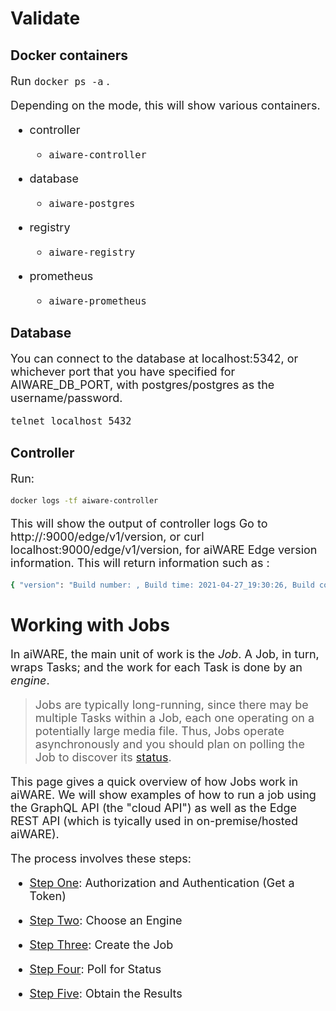 # Validate

## Docker containers
Run `docker ps -a` .

Depending on the mode, this will show various containers.

- controller

    - `aiware-controller`

- database

    - `aiware-postgres`

- registry

    - `aiware-registry`

- prometheus

    - `aiware-prometheus`


## Database
You can connect to the database at localhost:5342, or whichever port that you have specified for AIWARE_DB_PORT, with postgres/postgres as the username/password.

`telnet localhost 5432`

## Controller

Run:
```bash
docker logs -tf aiware-controller
```

This will show the output of controller logs
Go to http://<HOST>:9000/edge/v1/version, or curl localhost:9000/edge/v1/version, for aiWARE Edge version information.  This will return information such as :

```bash
{ "version": "Build number: , Build time: 2021-04-27_19:30:26, Build commit hash: b6e1b627c20489463f7dca463200649af1000222" }
```

# Working with Jobs

In aiWARE, the main unit of work is the _Job_. A Job, in turn, wraps Tasks; and the work for each Task is done by an _engine_.

> Jobs are typically long-running, since there may be multiple Tasks within a Job, each one operating on a potentially large media file. Thus, Jobs operate asynchronously and you should plan on polling the Job to discover its [status](#job-status).

This page gives a quick overview of how Jobs work in aiWARE. We will show examples of how to run a job using the GraphQL API (the "cloud API") as well as the Edge REST API (which is tyically used in on-premise/hosted aiWARE).

The process involves these steps:

* [Step One](#step-one-authorization-getting-a-token): Authorization and Authentication (Get a Token)

* [Step Two](#step-two-choose-an-engine): Choose an Engine

* [Step Three](#step-three-create-the-job): Create the Job

* [Step Four](#step-four-poll-for-status): Poll for Status

* [Step Five](#step-five-obtain-the-results): Obtain the Results

<style>
     p, ul, ol, li { font-size: 18px !important;}
</style>